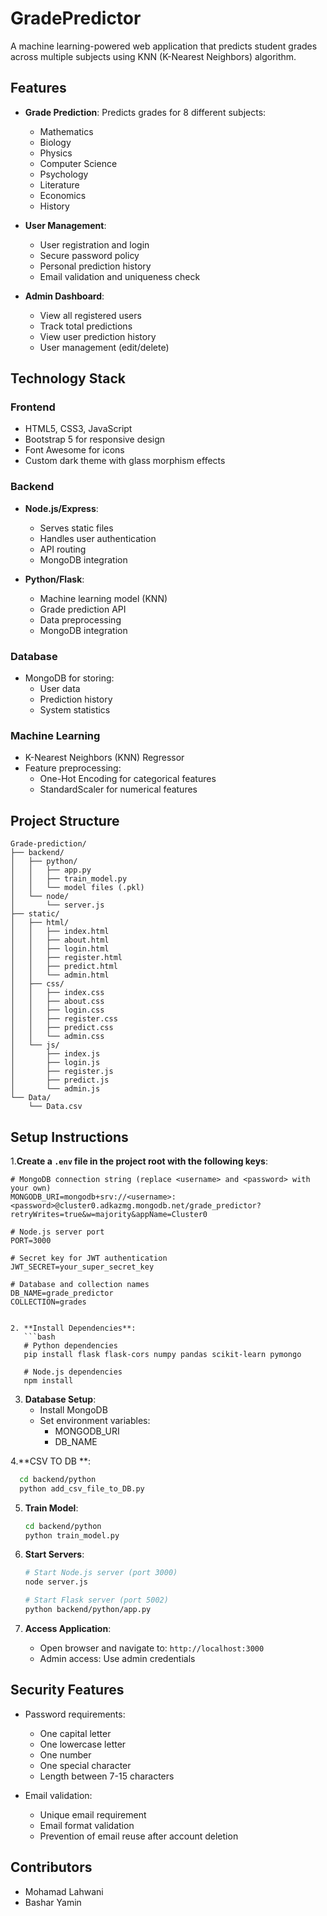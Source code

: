 # GradePredictor

A machine learning-powered web application that predicts student grades across multiple subjects using KNN (K-Nearest Neighbors) algorithm.

## Features

- **Grade Prediction**: Predicts grades for 8 different subjects:
  - Mathematics
  - Biology
  - Physics
  - Computer Science
  - Psychology
  - Literature
  - Economics
  - History

- **User Management**:
  - User registration and login
  - Secure password policy
  - Personal prediction history
  - Email validation and uniqueness check

- **Admin Dashboard**:
  - View all registered users
  - Track total predictions
  - View user prediction history
  - User management (edit/delete)

## Technology Stack

### Frontend
- HTML5, CSS3, JavaScript
- Bootstrap 5 for responsive design
- Font Awesome for icons
- Custom dark theme with glass morphism effects

### Backend
- **Node.js/Express**:
  - Serves static files
  - Handles user authentication
  - API routing
  - MongoDB integration

- **Python/Flask**:
  - Machine learning model (KNN)
  - Grade prediction API
  - Data preprocessing
  - MongoDB integration

### Database
- MongoDB for storing:
  - User data
  - Prediction history
  - System statistics

### Machine Learning
- K-Nearest Neighbors (KNN) Regressor
- Feature preprocessing:
  - One-Hot Encoding for categorical features
  - StandardScaler for numerical features

## Project Structure

```
Grade-prediction/
├── backend/
│   ├── python/
│   │   ├── app.py
│   │   ├── train_model.py
│   │   └── model files (.pkl)
│   └── node/
│       └── server.js
├── static/
│   ├── html/
│   │   ├── index.html
│   │   ├── about.html
│   │   ├── login.html
│   │   ├── register.html
│   │   ├── predict.html
│   │   └── admin.html
│   ├── css/
│   │   ├── index.css
│   │   ├── about.css
│   │   ├── login.css
│   │   ├── register.css
│   │   ├── predict.css
│   │   └── admin.css
│   └── js/
│       ├── index.js
│       ├── login.js
│       ├── register.js
│       ├── predict.js
│       └── admin.js
└── Data/
    └── Data.csv
```

## Setup Instructions




1.**Create a `.env` file in the project root with the following keys**:

```env
# MongoDB connection string (replace <username> and <password> with your own)
MONGODB_URI=mongodb+srv://<username>:<password>@cluster0.adkazmg.mongodb.net/grade_predictor?retryWrites=true&w=majority&appName=Cluster0

# Node.js server port
PORT=3000

# Secret key for JWT authentication
JWT_SECRET=your_super_secret_key

# Database and collection names
DB_NAME=grade_predictor
COLLECTION=grades


2. **Install Dependencies**:
   ```bash
   # Python dependencies
   pip install flask flask-cors numpy pandas scikit-learn pymongo

   # Node.js dependencies
   npm install
   ```

3. **Database Setup**:
   - Install MongoDB
   - Set environment variables:
     - MONGODB_URI
     - DB_NAME

4.**CSV TO DB **:
 ```bash
   cd backend/python
   python add_csv_file_to_DB.py
   ```
5. **Train Model**:
   ```bash
   cd backend/python
   python train_model.py
   ```
6. **Start Servers**:
   ```bash
   # Start Node.js server (port 3000)
   node server.js

   # Start Flask server (port 5002)
   python backend/python/app.py
   ```

7. **Access Application**:
   - Open browser and navigate to: `http://localhost:3000`
   - Admin access: Use admin credentials

## Security Features

- Password requirements:
  - One capital letter
  - One lowercase letter
  - One number
  - One special character
  - Length between 7-15 characters

- Email validation:
  - Unique email requirement
  - Email format validation
  - Prevention of email reuse after account deletion

## Contributors

- Mohamad Lahwani
- Bashar Yamin

